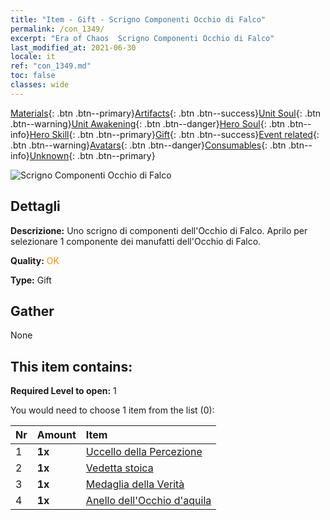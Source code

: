 ```yaml
---
title: "Item - Gift - Scrigno Componenti Occhio di Falco"
permalink: /con_1349/
excerpt: "Era of Chaos  Scrigno Componenti Occhio di Falco"
last_modified_at: 2021-06-30
locale: it
ref: "con_1349.md"
toc: false
classes: wide
---
```

 [Materials](/ItemsIT/){: .btn .btn--primary}[Artifacts](/ItemsIT/Artifacts/){: .btn .btn--success}[Unit Soul](/ItemsIT/UnitSoul/){: .btn .btn--warning}[Unit Awakening](/ItemsIT/UnitAwakening/){: .btn .btn--danger}[Hero Soul](/ItemsIT/HeroSoul/){: .btn .btn--info}[Hero Skill](/ItemsIT/HeroSkill/){: .btn .btn--primary}[Gift](/ItemsIT/Gift/){: .btn .btn--success}[Event related](/ItemsIT/Events/){: .btn .btn--warning}[Avatars](/ItemsIT/Avatars/){: .btn .btn--danger}[Consumables](/ItemsIT/Consumables/){: .btn .btn--info}[Unknown](/ItemsIT/Unknown/){: .btn .btn--primary}

 ![Scrigno Componenti Occhio di Falco](/images/t/i_906026.png)

## Dettagli
 **Descrizione:** Uno scrigno di componenti dell'Occhio di Falco. Aprilo per selezionare 1 componente dei manufatti dell'Occhio di Falco.

 **Quality:** <span style="color: #FF8C00">OK</span>

 **Type:** Gift

## Gather

  None

## This item contains:

 **Required Level to open:** 1

 You would need to choose 1 item from the list (0):

  | Nr | Amount |     Item    |
  |:---|:-------|:------------|
  | 1 |  **1x** | [Uccello della Percezione](/ItemsIT/art_132/) |  | 
  | 2 |  **1x** | [Vedetta stoica](/ItemsIT/art_133/) |  | 
  | 3 |  **1x** | [Medaglia della Verità](/ItemsIT/art_134/) |  | 
  | 4 |  **1x** | [Anello dell'Occhio d'aquila](/ItemsIT/art_135/) |  | 
